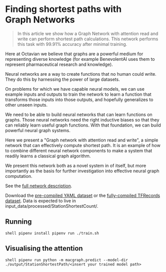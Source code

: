 # Finding shortest paths with Graph Networks

> In this article we show how a Graph Network with attention read and write can perform shortest path calculations. This network performs this task with 99.91% accuracy after minimal training.

Here at Octavian we believe that graphs are a powerful medium for representing diverse knowledge (for example BenevolentAI uses them to represent pharmaceutical research and knowledge).

Neural networks are a way to create functions that no human could write. They do this by harnessing the power of large datasets. 

On problems for which we have capable neural models, we can use example inputs and outputs to train the network to learn a function that transforms those inputs into those outputs, and hopefully generalizes to other unseen inputs.

We need to be able to build neural networks that can learn functions on graphs. Those neural networks need the right inductive biases so that they can reliably learn useful graph functions. With that foundation, we can build powerful neural graph systems.

Here we present a "Graph network with attention read and write", a simple network that can effectively compute shortest path. It is an example of how to combine different neural network components to make a system that readily learns a classical graph algorithm.

We present this network both as a novel system in of itself, but more importantly as the basis for further investigation into effective neural graph computation.

See the [full network description](https://medium.com/octavian-ai/finding-shortest-paths-with-graph-networks-807c5bbfc9c8).

Download the [pre-compiled YAML dataset](https://storage.googleapis.com/octavian-static/download/clevr-graph/StationShortestCount.zip) or the [fully-compiled TFRecords dataset](https://storage.googleapis.com/octavian-static/download/mac-graph/StationShortestCount.zip). Data is expected to live in input_data/processed/StationShortestCount/.

## Running

`shell
pipenv install
pipenv run ./train.sh
`

## Visualising the attention

`shell
pipenv run python -m macgraph.predict --model-dir ./output/StationShortestPath/<insert your trained model path>
`
